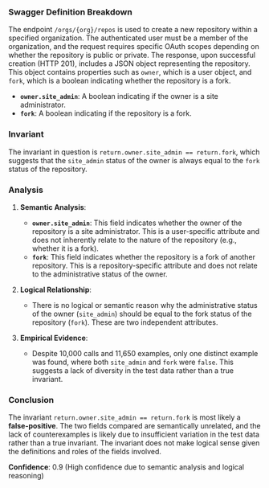 ### Swagger Definition Breakdown

The endpoint `/orgs/{org}/repos` is used to create a new repository within a specified organization. The authenticated user must be a member of the organization, and the request requires specific OAuth scopes depending on whether the repository is public or private. The response, upon successful creation (HTTP 201), includes a JSON object representing the repository. This object contains properties such as `owner`, which is a user object, and `fork`, which is a boolean indicating whether the repository is a fork.

- **`owner.site_admin`**: A boolean indicating if the owner is a site administrator.
- **`fork`**: A boolean indicating if the repository is a fork.

### Invariant

The invariant in question is `return.owner.site_admin == return.fork`, which suggests that the `site_admin` status of the owner is always equal to the `fork` status of the repository.

### Analysis

1. **Semantic Analysis**:
   - **`owner.site_admin`**: This field indicates whether the owner of the repository is a site administrator. This is a user-specific attribute and does not inherently relate to the nature of the repository (e.g., whether it is a fork).
   - **`fork`**: This field indicates whether the repository is a fork of another repository. This is a repository-specific attribute and does not relate to the administrative status of the owner.

2. **Logical Relationship**:
   - There is no logical or semantic reason why the administrative status of the owner (`site_admin`) should be equal to the fork status of the repository (`fork`). These are two independent attributes.

3. **Empirical Evidence**:
   - Despite 10,000 calls and 11,650 examples, only one distinct example was found, where both `site_admin` and `fork` were `false`. This suggests a lack of diversity in the test data rather than a true invariant.

### Conclusion

The invariant `return.owner.site_admin == return.fork` is most likely a **false-positive**. The two fields compared are semantically unrelated, and the lack of counterexamples is likely due to insufficient variation in the test data rather than a true invariant. The invariant does not make logical sense given the definitions and roles of the fields involved.

**Confidence**: 0.9 (High confidence due to semantic analysis and logical reasoning)
